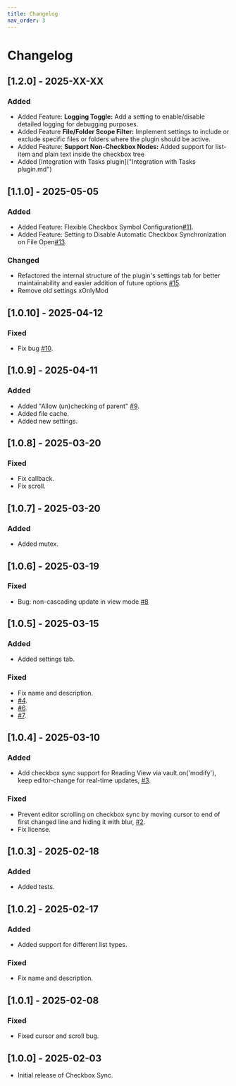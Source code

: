 ```yaml
---
title: Changelog
nav_order: 3
---
```

# Changelog

## [1.2.0] - 2025-XX-XX
### Added
- Added Feature: **Logging Toggle:** Add a setting to enable/disable detailed logging for debugging purposes.
- Added Feature **File/Folder Scope Filter:** Implement settings to include or exclude specific files or folders where the plugin should be active.
- Added Feature: **Support Non-Checkbox Nodes:** Added support for list-item and plain text inside the checkbox tree
- Added [Integration with Tasks plugin]("Integration with Tasks plugin.md")

## [1.1.0] - 2025-05-05
### Added
- Added Feature: Flexible Checkbox Symbol Configuration[#11](https://github.com/groldsf/obsidian_check_plugin/issues/11).
- Added Feature: Setting to Disable Automatic Checkbox Synchronization on File Open[#13](https://github.com/groldsf/obsidian_check_plugin/issues/13).
### Changed
- Refactored the internal structure of the plugin's settings tab for better maintainability and easier addition of future options [#15](https://github.com/groldsf/obsidian_check_plugin/issues/15).
- Remove old settings xOnlyMod


## [1.0.10] - 2025-04-12
### Fixed 
- Fix bug [#10](https://github.com/groldsf/obsidian_check_plugin/issues/10).

## [1.0.9] - 2025-04-11
### Added
- Added "Allow (un)checking of parent" [#9](https://github.com/groldsf/obsidian_check_plugin/issues/9).
- Added file cache.
- Added new settings.

## [1.0.8] - 2025-03-20
### Fixed
- Fix callback.
- Fix scroll.

## [1.0.7] - 2025-03-20
### Added
- Added mutex.

## [1.0.6] - 2025-03-19
### Fixed
- Bug: non-cascading update in view mode [#8](https://github.com/groldsf/obsidian_check_plugin/issues/8)

## [1.0.5] - 2025-03-15
### Added
- Added settings tab.
### Fixed
- Fix name and description.
- [#4](https://github.com/groldsf/obsidian_check_plugin/issues/4).
- [#6](https://github.com/groldsf/obsidian_check_plugin/issues/6).
- [#7](https://github.com/groldsf/obsidian_check_plugin/issues/7).

## [1.0.4] - 2025-03-10
### Added
- Add checkbox sync support for Reading View via vault.on('modify'), keep editor-change for real-time updates, [#3](https://github.com/groldsf/obsidian_check_plugin/issues/3).
### Fixed
- Prevent editor scrolling on checkbox sync by moving cursor to end of first changed line and hiding it with blur, [#2](https://github.com/groldsf/obsidian_check_plugin/issues/2).
- Fix license.

## [1.0.3] - 2025-02-18
### Added
- Added tests.

## [1.0.2] - 2025-02-17
### Added
- Added support for different list types.
### Fixed
- Fix name and description.

## [1.0.1] - 2025-02-08
### Fixed
- Fixed cursor and scroll bug.

## [1.0.0] - 2025-02-03
- Initial release of Checkbox Sync.
